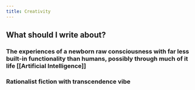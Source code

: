 ```yaml
---
title: Creativity
---
```


## What should I write about?
### The experiences of a newborn raw consciousness with far less built-in functionality than humans, possibly through much of it life [[Artificial Intelligence]]

### Rationalist fiction with transcendence vibe

### 
